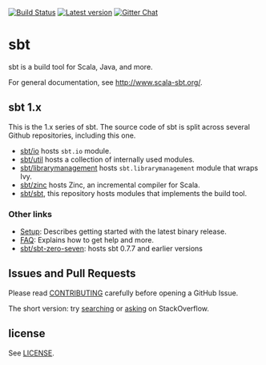 [![Build Status](https://travis-ci.org/sbt/sbt.svg?branch=develop)](https://travis-ci.org/sbt/sbt)
[![Latest version](https://img.shields.io/github/tag/sbt/sbt.svg)](https://index.scala-lang.org/sbt/sbt)
[![Gitter Chat](https://badges.gitter.im/sbt/sbt.svg)](https://gitter.im/sbt/sbt)

  [sbt/sbt-zero-seven]: https://github.com/sbt/sbt-zero-seven
  [CONTRIBUTING]: CONTRIBUTING.md
  [Setup]: http://www.scala-sbt.org/release/docs/Getting-Started/Setup
  [FAQ]: http://www.scala-sbt.org/release/docs/Faq.html
  [sbt-dev]: https://groups.google.com/d/forum/sbt-dev
  [searching]: http://stackoverflow.com/tags/sbt
  [asking]: https://stackoverflow.com/questions/ask?tags=sbt
  [LICENSE]: LICENSE
  [sbt/io]: https://github.com/sbt/io
  [sbt/util]: https://github.com/sbt/util
  [sbt/librarymanagement]: https://github.com/sbt/librarymanagement
  [sbt/zinc]: https://github.com/sbt/zinc
  [sbt/sbt]: https://github.com/sbt/sbt

sbt
===

sbt is a build tool for Scala, Java, and more.

For general documentation, see http://www.scala-sbt.org/.

sbt 1.x
---------

This is the 1.x series of sbt. The source code of sbt is split across
several Github repositories, including this one.

- [sbt/io][sbt/io] hosts `sbt.io` module.
- [sbt/util][sbt/util] hosts a collection of internally used modules.
- [sbt/librarymanagement][sbt/librarymanagement] hosts `sbt.librarymanagement` module that wraps Ivy.
- [sbt/zinc][sbt/zinc] hosts Zinc, an incremental compiler for Scala.
- [sbt/sbt][sbt/sbt], this repository hosts modules that implements the build tool.

### Other links

 * [Setup]: Describes getting started with the latest binary release.
 * [FAQ]: Explains how to get help and more.
 * [sbt/sbt-zero-seven]: hosts sbt 0.7.7 and earlier versions

Issues and Pull Requests
------------------------

Please read [CONTRIBUTING] carefully before opening a GitHub Issue.

The short version: try [searching] or [asking] on StackOverflow.

license
-------

See [LICENSE].
